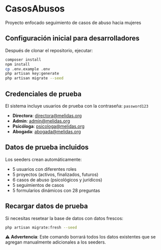 # CasosAbusos
Proyecto enfocado seguimiento de casos de abuso hacia mujeres

## Configuración inicial para desarrolladores

Después de clonar el repositorio, ejecutar:

```bash
composer install
npm install
cp .env.example .env
php artisan key:generate
php artisan migrate --seed
```

## Credenciales de prueba

El sistema incluye usuarios de prueba con la contraseña: `password123`

- **Directora**: directora@melidas.org
- **Admin**: admin@melidas.org
- **Psicóloga**: psicologa@melidas.org
- **Abogada**: abogada@melidas.org

## Datos de prueba incluidos

Los seeders crean automáticamente:
- 5 usuarios con diferentes roles
- 5 proyectos (activos, finalizados, futuros)
- 6 casos de abuso (psicológicos y jurídicos)
- 5 seguimientos de casos
- 5 formularios dinámicos con 28 preguntas

## Recargar datos de prueba

Si necesitas resetear la base de datos con datos frescos:

```bash
php artisan migrate:fresh --seed
```

⚠️ **Advertencia**: Este comando borrará todos los datos existentes que se agregan manualmente adicionales a los seeders.